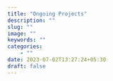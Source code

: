 ```yaml
---
title: "Ongoing Projects"
description: ""
slug: ""
image: ""
keywords: ""
categories: 
    - ""
date: 2023-07-02T13:27:24+05:30
draft: false
---
```


